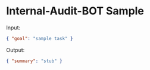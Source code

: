 # Internal-Audit-BOT Sample

Input:

```json
{ "goal": "sample task" }
```

Output:

```json
{ "summary": "stub" }
```
